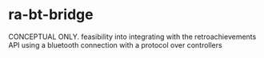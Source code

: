 # ra-bt-bridge
CONCEPTUAL ONLY. feasibility into integrating with the retroachievements API using a bluetooth connection with a protocol over controllers
